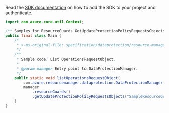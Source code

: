 Read the [SDK documentation](https://github.com/Azure/azure-sdk-for-java/blob/azure-resourcemanager-dataprotection_1.0.0-beta.1/sdk/dataprotection/azure-resourcemanager-dataprotection/README.md) on how to add the SDK to your project and authenticate.

```java
import com.azure.core.util.Context;

/** Samples for ResourceGuards GetUpdateProtectionPolicyRequestsObjects. */
public final class Main {
    /*
     * x-ms-original-file: specification/dataprotection/resource-manager/Microsoft.DataProtection/stable/2021-07-01/examples/ResourceGuardCRUD/ListUpdateProtectionPolicyRequests.json
     */
    /**
     * Sample code: List OperationsRequestObject.
     *
     * @param manager Entry point to DataProtectionManager.
     */
    public static void listOperationsRequestObject(
        com.azure.resourcemanager.dataprotection.DataProtectionManager manager) {
        manager
            .resourceGuards()
            .getUpdateProtectionPolicyRequestsObjects("SampleResourceGroup", "swaggerExample", Context.NONE);
    }
}
```
